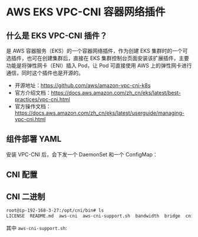 # AWS EKS VPC-CNI 容器网络插件

## 什么是 EKS VPC-CNI 插件？

是 AWS 容器服务（EKS）的一个容器网络插件，作为创建 EKS 集群时的一个可选插件，也可在创建集群后，直接在 EKS 集群控制台页面安装该扩展插件，主要功能是将弹性网卡（ENI）插入 Pod，让 Pod 可直接使用 AWS 上的弹性网卡进行通信，同时这个插件也是开源的。

- 开源地址：https://github.com/aws/amazon-vpc-cni-k8s
- 官方介绍文档：https://docs.aws.amazon.com/zh_cn/eks/latest/best-practices/vpc-cni.html
- 官方操作文档：https://docs.aws.amazon.com/zh_cn/eks/latest/userguide/managing-vpc-cni.html

## 组件部署 YAML

安装 VPC-CNI 后，会下发一个 DaemonSet 和一个 ConfigMap：

<Tabs>
  <TabItem value="1" label="DaemonSet">
    <FileBlock file="vendor/aws/aws-node-daemonset.yaml" showLineNumbers />
  </TabItem>
  <TabItem value="2" label="ConfigMap">
    <FileBlock file="vendor/aws/amazon-vpc-cni-configmap.yaml" showLineNumbers />
  </TabItem>
</Tabs>

## CNI 配置

<FileBlock file="vendor/aws/10-aws.conflist.json" showLineNumbers title="/etc/cni/net.d/10-aws.conflist" />

## CNI 二进制

```bash
root@ip-192-168-3-27:/opt/cni/bin# ls
LICENSE  README.md  aws-cni  aws-cni-support.sh  bandwidth  bridge  cnitool  dhcp  dummy  egress-cni  firewall  host-device  host-local  ipvlan  loopback  macvlan  portmap  ptp  sbr  static  tap  tuning  vlan  vrf
```

其中 `aws-cni-support.sh`:

<FileBlock file="vendor/aws/aws-cni-support.sh" showLineNumbers title="/opt/cni/bin/aws-cni-support.sh" />
